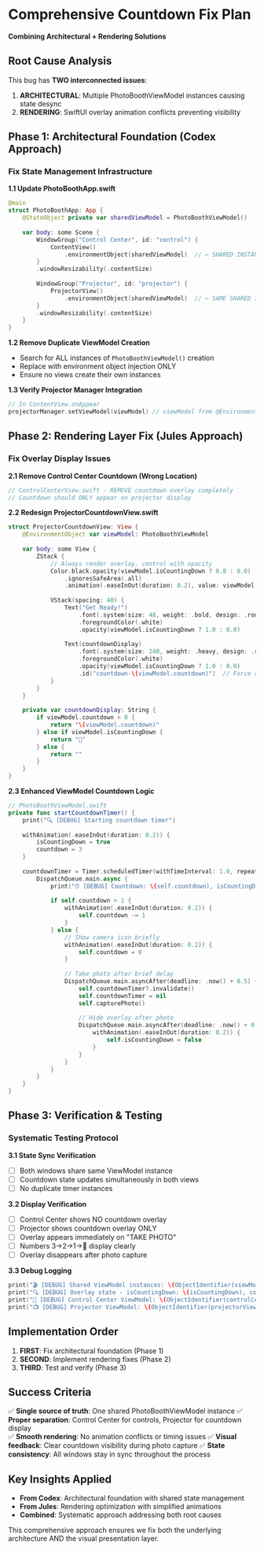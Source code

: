 # Comprehensive Countdown Fix Plan
**Combining Architectural + Rendering Solutions**

## Root Cause Analysis
This bug has **TWO interconnected issues**:
1. **ARCHITECTURAL**: Multiple PhotoBoothViewModel instances causing state desync
2. **RENDERING**: SwiftUI overlay animation conflicts preventing visibility

## Phase 1: Architectural Foundation (Codex Approach)
### **Fix State Management Infrastructure**

**1.1 Update PhotoBoothApp.swift**
```swift
@main
struct PhotoBoothApp: App {
    @StateObject private var sharedViewModel = PhotoBoothViewModel()
    
    var body: some Scene {
        WindowGroup("Control Center", id: "control") {
            ContentView()
                .environmentObject(sharedViewModel)  // ← SHARED INSTANCE
        }
        .windowResizability(.contentSize)
        
        WindowGroup("Projector", id: "projector") {
            ProjectorView()
                .environmentObject(sharedViewModel)  // ← SAME SHARED INSTANCE
        }
        .windowResizability(.contentSize)
    }
}
```

**1.2 Remove Duplicate ViewModel Creation**
- Search for ALL instances of `PhotoBoothViewModel()` creation
- Replace with environment object injection ONLY
- Ensure no views create their own instances

**1.3 Verify Projector Manager Integration**
```swift
// In ContentView.onAppear
projectorManager.setViewModel(viewModel) // viewModel from @EnvironmentObject
```

## Phase 2: Rendering Layer Fix (Jules Approach)
### **Fix Overlay Display Issues**

**2.1 Remove Control Center Countdown (Wrong Location)**
```swift
// ControlCenterView.swift - REMOVE countdown overlay completely
// Countdown should ONLY appear on projector display
```

**2.2 Redesign ProjectorCountdownView.swift**
```swift
struct ProjectorCountdownView: View {
    @EnvironmentObject var viewModel: PhotoBoothViewModel
    
    var body: some View {
        ZStack {
            // Always render overlay, control with opacity
            Color.black.opacity(viewModel.isCountingDown ? 0.8 : 0.0)
                .ignoresSafeArea(.all)
                .animation(.easeInOut(duration: 0.2), value: viewModel.isCountingDown)
            
            VStack(spacing: 40) {
                Text("Get Ready!")
                    .font(.system(size: 48, weight: .bold, design: .rounded))
                    .foregroundColor(.white)
                    .opacity(viewModel.isCountingDown ? 1.0 : 0.0)
                
                Text(countdownDisplay)
                    .font(.system(size: 240, weight: .heavy, design: .rounded))
                    .foregroundColor(.white)
                    .opacity(viewModel.isCountingDown ? 1.0 : 0.0)
                    .id("countdown-\(viewModel.countdown)")  // Force refresh
            }
        }
    }
    
    private var countdownDisplay: String {
        if viewModel.countdown > 0 {
            return "\(viewModel.countdown)"
        } else if viewModel.isCountingDown {
            return "📸"
        } else {
            return ""
        }
    }
}
```

**2.3 Enhanced ViewModel Countdown Logic**
```swift
// PhotoBoothViewModel.swift
private func startCountdownTimer() {
    print("🔍 [DEBUG] Starting countdown timer")
    
    withAnimation(.easeInOut(duration: 0.2)) {
        isCountingDown = true
        countdown = 3
    }
    
    countdownTimer = Timer.scheduledTimer(withTimeInterval: 1.0, repeats: true) { _ in
        DispatchQueue.main.async {
            print("⏰ [DEBUG] Countdown: \(self.countdown), isCountingDown: \(self.isCountingDown)")
            
            if self.countdown > 1 {
                withAnimation(.easeInOut(duration: 0.2)) {
                    self.countdown -= 1
                }
            } else {
                // Show camera icon briefly
                withAnimation(.easeInOut(duration: 0.2)) {
                    self.countdown = 0
                }
                
                // Take photo after brief delay
                DispatchQueue.main.asyncAfter(deadline: .now() + 0.5) {
                    self.countdownTimer?.invalidate()
                    self.countdownTimer = nil
                    self.capturePhoto()
                    
                    // Hide overlay after photo
                    DispatchQueue.main.asyncAfter(deadline: .now() + 0.3) {
                        withAnimation(.easeInOut(duration: 0.2)) {
                            self.isCountingDown = false
                        }
                    }
                }
            }
        }
    }
}
```

## Phase 3: Verification & Testing
### **Systematic Testing Protocol**

**3.1 State Sync Verification**
- [ ] Both windows share same ViewModel instance
- [ ] Countdown state updates simultaneously in both views
- [ ] No duplicate timer instances

**3.2 Display Verification**  
- [ ] Control Center shows NO countdown overlay
- [ ] Projector shows countdown overlay ONLY
- [ ] Overlay appears immediately on "TAKE PHOTO"
- [ ] Numbers 3→2→1→📸 display clearly
- [ ] Overlay disappears after photo capture

**3.3 Debug Logging**
```swift
print("🎬 [DEBUG] Shared ViewModel instances: \(ObjectIdentifier(viewModel))")
print("🔍 [DEBUG] Overlay state - isCountingDown: \(isCountingDown), countdown: \(countdown)")
print("📱 [DEBUG] Control Center ViewModel: \(ObjectIdentifier(controlCenterViewModel))")
print("📺 [DEBUG] Projector ViewModel: \(ObjectIdentifier(projectorViewModel))")
```

## Implementation Order
1. **FIRST**: Fix architectural foundation (Phase 1)
2. **SECOND**: Implement rendering fixes (Phase 2)  
3. **THIRD**: Test and verify (Phase 3)

## Success Criteria
✅ **Single source of truth**: One shared PhotoBoothViewModel instance
✅ **Proper separation**: Control Center for controls, Projector for countdown display  
✅ **Smooth rendering**: No animation conflicts or timing issues
✅ **Visual feedback**: Clear countdown visibility during photo capture
✅ **State consistency**: All windows stay in sync throughout the process

## Key Insights Applied
- **From Codex**: Architectural foundation with shared state management
- **From Jules**: Rendering optimization with simplified animations  
- **Combined**: Systematic approach addressing both root causes

This comprehensive approach ensures we fix both the underlying architecture AND the visual presentation layer. 